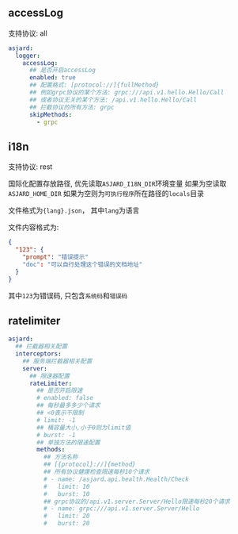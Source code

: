 ## accessLog

支持协议: all

```yaml
asjard:
  logger:
    accessLog:
      ## 是否开启accessLog
      enabled: true
      ## 配置格式: [protocol://]{fullMethod}
      ## 例如grpc协议的某个方法: grpc:///api.v1.hello.Hello/Call
      ## 或者协议无关的某个方法: /api.v1.hello.Hello/Call
      ## 拦截协议的所有方法: grpc
      skipMethods:
        - grpc
```

## i18n

支持协议: rest

国际化配置存放路径, 优先读取`ASJARD_I18N_DIR`环境变量
如果为空读取`ASJARD_HOME_DIR`
如果为空则为`可执行程序`所在路径的`locals`目录

文件格式为`{lang}.json`， 其中`lang`为语言

文件内容格式为:

```json
{
  "123": {
    "prompt": "错误提示"
    "doc": "可以自行处理这个错误的文档地址"
  }
}
```

其中`123`为错误码, 只包含`系统码`和`错误码`

## ratelimiter

```yaml
asjard:
  ## 拦截器相关配置
  interceptors:
    ## 服务端拦截器相关配置
    server:
      ## 限速器配置
      rateLimiter:
        ## 是否开启限速
        # enabled: false
        ## 每秒最多多少个请求
        ## <0表示不限制
        # limit: -1
        ## 桶容量大小,小于0则为limit值
        # burst: -1
        ## 单独方法的限速配置
        methods:
          ## 方法名称
          ## [{protocol}://]{method}
          ## 所有协议健康检查限速每秒10个请求
          # - name: /asjard.api.health.Health/Check
          #   limit: 10
          #   burst: 10
          ## grpc协议的/api.v1.server.Server/Hello限速每秒20个请求
          # - name: grpc:///api.v1.server.Server/Hello
          #   limit: 20
          #   burst: 20
```
